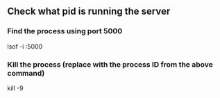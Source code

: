 ## Check what pid is running the server
### Find the process using port 5000
lsof -i :5000

### Kill the process (replace <PID> with the process ID from the above command)
kill -9 <PID>
